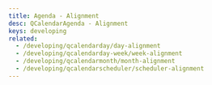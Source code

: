 ```yaml
---
title: Agenda - Alignment
desc: QCalendarAgenda - Alignment
keys: developing
related:
  - /developing/qcalendarday/day-alignment
  - /developing/qcalendarday-week/week-alignment
  - /developing/qcalendarmonth/month-alignment
  - /developing/qcalendarscheduler/scheduler-alignment
---
```


<example-viewer
  title="Alignment"
  file="AgendaAlignment"
  codepen-title="QCalendarAgenda"
/>
